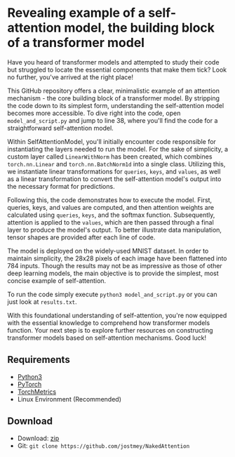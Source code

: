 #  Revealing example of a self-attention model, the building block of a transformer model

Have you heard of transformer models and attempted to study their code but struggled to locate the essential components that make them tick? Look no further, you've arrived at the right place!

This GitHub repository offers a clear, minimalistic example of an attention mechanism - the core building block of a transformer model. By stripping the code down to its simplest form, understanding the self-attention model becomes more accessible. To dive right into the code, open `model_and_script.py` and jump to line 38, where you'll find the code for a straightforward self-attention model.

Within SelfAttentionModel, you'll initially encounter code responsible for instantiating the layers needed to run the model. For the sake of simplicity, a custom layer called `LinearWithNorm` has been created, which combines `torch.nn.Linear` and `torch.nn.BatchNorm1d` into a single class. Utilizing this, we instantiate linear transformations for `queries`, `keys`, and `values`, as well as a linear transformation to convert the self-attention model's output into the necessary format for predictions.

Following this, the code demonstrates how to execute the model. First, queries, keys, and values are computed, and then attention weights are calculated using `queries`, `keys`, and the softmax function. Subsequently, attention is applied to the `values`, which are then passed through a final layer to produce the model's output. To better illustrate data manipulation, tensor shapes are provided after each line of code.

The model is deployed on the widely-used MNIST dataset. In order to maintain simplicity, the 28x28 pixels of each image have been flattened into 784 inputs. Though the results may not be as impressive as those of other deep learning models, the main objective is to provide the simplest, most concise example of self-attention.

To run the code simply execute `python3 model_and_script.py` or you can just look at `results.txt`.

With this foundational understanding of self-attention, you're now equipped with the essential knowledge to comprehend how transformer models function. Your next step is to explore further resources on constructing transformer models based on self-attention mechanisms. Good luck!

## Requirements
* [Python3](https://www.python.org/)
* [PyTorch](https://pytorch.org/)
* [TorchMetrics](https://torchmetrics.readthedocs.io/)
* Linux Environment (Recommended)

## Download
* Download: [zip](https://github.com/jostmey/NakedAttention/zipball/master)
* Git: `git clone https://github.com/jostmey/NakedAttention`
